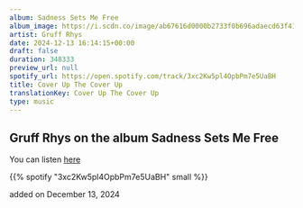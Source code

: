 ```yaml
---
album: Sadness Sets Me Free
album_image: https://i.scdn.co/image/ab67616d0000b2733f0b696adaecd63f41e1af26
artist: Gruff Rhys
date: 2024-12-13 16:14:15+00:00
draft: false
duration: 348333
preview_url: null
spotify_url: https://open.spotify.com/track/3xc2Kw5pl4OpbPm7e5UaBH
title: Cover Up The Cover Up
translationKey: Cover Up The Cover Up
type: music
---
```


## Gruff Rhys on the album Sadness Sets Me Free

You can listen [here](https://open.spotify.com/track/3xc2Kw5pl4OpbPm7e5UaBH)

{{% spotify "3xc2Kw5pl4OpbPm7e5UaBH" small %}}

added on December 13, 2024